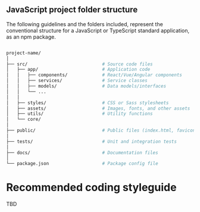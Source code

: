 ## JavaScript project folder structure

The following guidelines and the folders included, represent the conventional structure for a JavaScript or TypeScript standard application, as an npm package.

```bash

project-name/
│
├── src/                            # Source code files
│   ├── app/                        # Application code
│   │   ├── components/             # React/Vue/Angular components
│   │   ├── services/               # Service classes
│   │   ├── models/                 # Data models/interfaces
│   │   └── ...
│   │
│   ├── styles/                     # CSS or Sass stylesheets
│   ├── assets/                     # Images, fonts, and other assets
│   ├── utils/                      # Utility functions
│   └── core/
│
├── public/                         # Public files (index.html, favicon.ico, etc.)
│
├── tests/                          # Unit and integration tests
│
├── docs/                           # Documentation files
│
└── package.json                    # Package config file
```

# Recommended coding styleguide

TBD